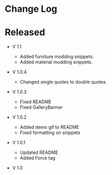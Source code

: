 # Change Log

# Released
- V 1.1
    * Added furniture modding snippets.
    * Added material modding snippets.

- V 1.0.4
    * Changed single quotes to double quotes.

- V 1.0.3
    * Fixed README
    * Fixed GalleryBanner

- V 1.0.2
    * Added demo gif to README
    * Fixed formatting on snippets

- V 1.0.1

    * Updated README
    * Added Force tag

- V 1.0